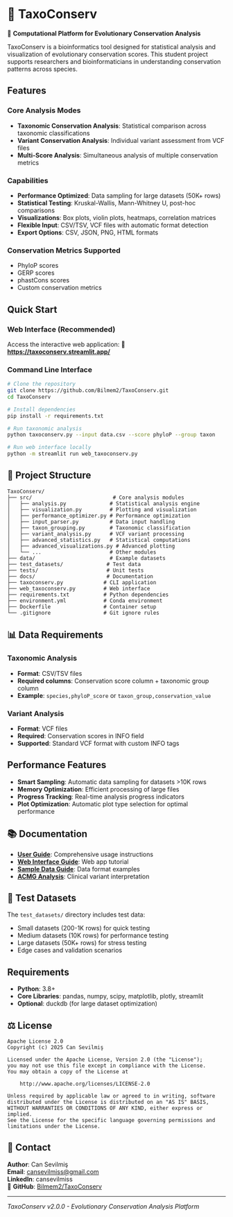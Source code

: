# 🌿 TaxoConserv

🧬 **Computational Platform for Evolutionary Conservation Analysis**

TaxoConserv is a bioinformatics tool designed for statistical analysis and visualization of evolutionary conservation scores. This student project supports researchers and bioinformaticians in understanding conservation patterns across species.

## Features

### Core Analysis Modes
- **Taxonomic Conservation Analysis**: Statistical comparison across taxonomic classifications
- **Variant Conservation Analysis**: Individual variant assessment from VCF files
- **Multi-Score Analysis**: Simultaneous analysis of multiple conservation metrics

### Capabilities
- **Performance Optimized**: Data sampling for large datasets (50K+ rows)
- **Statistical Testing**: Kruskal-Wallis, Mann-Whitney U, post-hoc comparisons
- **Visualizations**: Box plots, violin plots, heatmaps, correlation matrices
- **Flexible Input**: CSV/TSV, VCF files with automatic format detection
- **Export Options**: CSV, JSON, PNG, HTML formats

### Conservation Metrics Supported
- PhyloP scores
- GERP scores  
- phastCons scores
- Custom conservation metrics

## Quick Start

### Web Interface (Recommended)
Access the interactive web application:
**🔗 https://taxoconserv.streamlit.app/**

### Command Line Interface
```bash
# Clone the repository
git clone https://github.com/Bilmem2/TaxoConserv.git
cd TaxoConserv

# Install dependencies
pip install -r requirements.txt

# Run taxonomic analysis
python taxoconserv.py --input data.csv --score phyloP --group taxon

# Run web interface locally
python -m streamlit run web_taxoconserv.py
```

## 📁 Project Structure

```
TaxoConserv/
├── src/                          # Core analysis modules
│   ├── analysis.py              # Statistical analysis engine
│   ├── visualization.py         # Plotting and visualization
│   ├── performance_optimizer.py # Performance optimization
│   ├── input_parser.py          # Data input handling
│   ├── taxon_grouping.py        # Taxonomic classification
│   ├── variant_analysis.py      # VCF variant processing
│   ├── advanced_statistics.py   # Statistical computations
│   ├── advanced_visualizations.py # Advanced plotting
│   └── ...                      # Other modules
├── data/                        # Example datasets
├── test_datasets/              # Test data
├── tests/                      # Unit tests
├── docs/                       # Documentation
├── taxoconserv.py             # CLI application
├── web_taxoconserv.py         # Web interface
├── requirements.txt           # Python dependencies
├── environment.yml            # Conda environment
├── Dockerfile                 # Container setup
└── .gitignore                 # Git ignore rules
```

## 📊 Data Requirements

### Taxonomic Analysis
- **Format**: CSV/TSV files
- **Required columns**: Conservation score column + taxonomic group column
- **Example**: `species,phyloP_score` or `taxon_group,conservation_value`

### Variant Analysis  
- **Format**: VCF files
- **Required**: Conservation scores in INFO field
- **Supported**: Standard VCF format with custom INFO tags

## Performance Features

- **Smart Sampling**: Automatic data sampling for datasets >10K rows
- **Memory Optimization**: Efficient processing of large files
- **Progress Tracking**: Real-time analysis progress indicators
- **Plot Optimization**: Automatic plot type selection for optimal performance

## 📚 Documentation

- **[User Guide](docs/USER_GUIDE.md)**: Comprehensive usage instructions
- **[Web Interface Guide](docs/WEB_INTERFACE_GUIDE.md)**: Web app tutorial  
- **[Sample Data Guide](docs/SAMPLE_DATA_GUIDE.md)**: Data format examples
- **[ACMG Analysis](docs/ACMG_ANALYSIS.md)**: Clinical variant interpretation

## 🧪 Test Datasets

The `test_datasets/` directory includes test data:
- Small datasets (200-1K rows) for quick testing
- Medium datasets (10K rows) for performance testing  
- Large datasets (50K+ rows) for stress testing
- Edge cases and validation scenarios

## Requirements

- **Python**: 3.8+
- **Core Libraries**: pandas, numpy, scipy, matplotlib, plotly, streamlit
- **Optional**: duckdb (for large dataset optimization)

## ⚖️ License

```
Apache License 2.0
Copyright (c) 2025 Can Sevilmiş

Licensed under the Apache License, Version 2.0 (the "License");
you may not use this file except in compliance with the License.
You may obtain a copy of the License at

    http://www.apache.org/licenses/LICENSE-2.0

Unless required by applicable law or agreed to in writing, software
distributed under the License is distributed on an "AS IS" BASIS,
WITHOUT WARRANTIES OR CONDITIONS OF ANY KIND, either express or implied.
See the License for the specific language governing permissions and
limitations under the License.
```

## 👤 Contact

**Author**: Can Sevilmiş  
**Email**: cansevilmiss@gmail.com  
**LinkedIn**: cansevilmiss  
🔗 **GitHub**: [Bilmem2/TaxoConserv](https://github.com/Bilmem2/TaxoConserv)

---

*TaxoConserv v2.0.0 - Evolutionary Conservation Analysis Platform*
